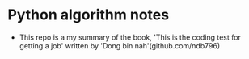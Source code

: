 # Python algorithm notes

- This repo is a my summary of the book, 'This is the coding test for getting a job' written by 'Dong bin nah'(github.com/ndb796)